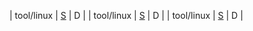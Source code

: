 | tool/linux | [S](cpp/helloc/Steven/README.md) | D |
| tool/linux | [S](cpp/helloc/Steven/README.md) | D |
| tool/linux | [S](S/布树辉/README.md) | D |

